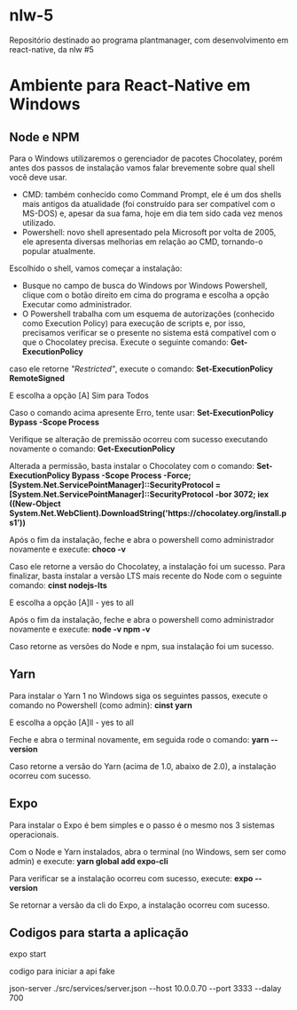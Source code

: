 # nlw-5
Repositório destinado ao programa plantmanager, com desenvolvimento em react-native, da nlw #5

<h1>Ambiente para React-Native em Windows</h1>

<h2> Node e NPM </h2>
<p> Para o Windows utilizaremos o gerenciador de pacotes Chocolatey, porém antes dos passos de instalação vamos falar brevemente sobre qual shell você deve usar. </p>
<ul>
  <li>CMD: também conhecido como Command Prompt, ele é um dos shells mais antigos da atualidade (foi construído para ser compatível com o MS-DOS) e, apesar da sua fama, hoje em dia tem sido cada vez menos utilizado.</li>
  <li>Powershell: novo shell apresentado pela Microsoft por volta de 2005, ele apresenta diversas melhorias em relação ao CMD, tornando-o popular atualmente.</li>
</ul>
Escolhido o shell, vamos começar a instalação:
<ul>
  <li>Busque no campo de busca do Windows por Windows Powershell, clique com o botão direito em cima do programa e escolha a opção Executar como administrador.</li>
  <li>O Powershell trabalha com um esquema de autorizações (conhecido como Execution Policy) para execução de scripts e, por isso, precisamos verificar se o presente no sistema está compatível com o que o Chocolatey precisa. Execute o seguinte comando: <strong>Get-ExecutionPolicy</strong></li>
</ul>

<p>caso ele retorne <em>"Restricted"</em>, execute o comando: <strong>Set-ExecutionPolicy RemoteSigned</strong></p>
<p>E escolha a opção [A] Sim para Todos</p>

<p>Caso o comando acima apresente Erro, tente usar: <strong>Set-ExecutionPolicy Bypass -Scope Process</strong></p>

<p>Verifique se alteração de premissão ocorreu com sucesso executando novamente o comando: <strong>Get-ExecutionPolicy</strong></p>

<p>Alterada a permissão, basta instalar o Chocolatey com o comando: <strong>Set-ExecutionPolicy Bypass -Scope Process -Force; [System.Net.ServicePointManager]::SecurityProtocol = [System.Net.ServicePointManager]::SecurityProtocol -bor 3072; iex ((New-Object System.Net.WebClient).DownloadString('https://chocolatey.org/install.ps1'))</strong></p>

<p>Após o fim da instalação, feche e abra o powershell como administrador novamente e execute: <strong>choco -v</strong></p>

<p>Caso ele retorne a versão do Chocolatey, a instalação foi um sucesso. Para finalizar, basta instalar a versão LTS mais recente do Node com o seguinte comando: <strong>cinst nodejs-lts</strong></p>
<p>E escolha a opção [A]ll - yes to all</p>

<p>Após o fim da instalação, feche e abra o powershell como administrador novamente e execute:
<strong>
  node -v
  npm -v
</strong></p>

<p>Caso retorne as versões do Node e npm, sua instalação foi um sucesso.</p>

<h2> Yarn </h2>
<p>Para instalar o Yarn 1 no Windows siga os seguintes passos, execute o comando no Powershell (como admin): <strong> cinst yarn </strong></p>
<p>E escolha a opção [A]ll - yes to all</p>
<p>Feche e abra o terminal novamente, em seguida rode o comando: <strong>yarn --version</strong></p>
<p>Caso retorne a versão do Yarn (acima de 1.0, abaixo de 2.0), a instalação ocorreu com sucesso.</p>

<h2> Expo </h2>
<p>Para instalar o Expo é bem simples e o passo é o mesmo nos 3 sistemas operacionais.</p>

<p>Com o Node e Yarn instalados, abra o terminal (no Windows, sem ser como admin) e execute: <strong>yarn global add expo-cli</strong></p>
<p>Para verificar se a instalação ocorreu com sucesso, execute: <strong>expo --version</strong></p>
<p>Se retornar a versão da cli do Expo, a instalação ocorreu com sucesso.</p>

<h2>Codigos para starta a aplicação</h2>
<p>expo start</p>  
<p>codigo para iniciar a api fake</p>
<p>json-server ./src/services/server.json --host 10.0.0.70 --port 3333 --dalay 700</p>

